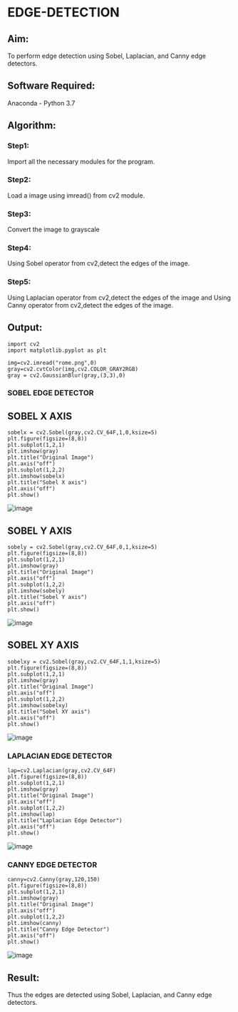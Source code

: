# EDGE-DETECTION
## Aim:
To perform edge detection using Sobel, Laplacian, and Canny edge detectors.

## Software Required:
Anaconda - Python 3.7

## Algorithm:
### Step1:
Import all the necessary modules for the program.

### Step2:
Load a image using imread() from cv2 module.

### Step3:
Convert the image to grayscale

### Step4:
Using Sobel operator from cv2,detect the edges of the image.

### Step5:

Using Laplacian operator from cv2,detect the edges of the image and Using Canny operator from cv2,detect the edges of the image.

## Output:
```
import cv2
import matplotlib.pyplot as plt

img=cv2.imread("rome.png",0)
gray=cv2.cvtColor(img,cv2.COLOR_GRAY2RGB)
gray = cv2.GaussianBlur(gray,(3,3),0)
```
### SOBEL EDGE DETECTOR
## SOBEL X AXIS
```
sobelx = cv2.Sobel(gray,cv2.CV_64F,1,0,ksize=5)
plt.figure(figsize=(8,8))
plt.subplot(1,2,1)
plt.imshow(gray)
plt.title("Original Image")
plt.axis("off")
plt.subplot(1,2,2)
plt.imshow(sobelx)
plt.title("Sobel X axis")
plt.axis("off")
plt.show()
```
![image](https://github.com/Augustine0306/EDGE-DETECTION/assets/119404460/d71caa4e-7186-4daf-86e1-d625bac041f4)
## SOBEL Y AXIS
```
sobely = cv2.Sobel(gray,cv2.CV_64F,0,1,ksize=5)
plt.figure(figsize=(8,8))
plt.subplot(1,2,1)
plt.imshow(gray)
plt.title("Original Image")
plt.axis("off")
plt.subplot(1,2,2)
plt.imshow(sobely)
plt.title("Sobel Y axis")
plt.axis("off")
plt.show()
```
![image](https://github.com/Augustine0306/EDGE-DETECTION/assets/119404460/c9c1dc89-1433-4cdc-80b0-2788166853c9)
## SOBEL XY AXIS
```
sobelxy = cv2.Sobel(gray,cv2.CV_64F,1,1,ksize=5)
plt.figure(figsize=(8,8))
plt.subplot(1,2,1)
plt.imshow(gray)
plt.title("Original Image")
plt.axis("off")
plt.subplot(1,2,2)
plt.imshow(sobelxy)
plt.title("Sobel XY axis")
plt.axis("off")
plt.show()
```
![image](https://github.com/Augustine0306/EDGE-DETECTION/assets/119404460/bc19a136-8cfe-468c-a135-1b01db6177c1)


### LAPLACIAN EDGE DETECTOR
```
lap=cv2.Laplacian(gray,cv2.CV_64F)
plt.figure(figsize=(8,8))
plt.subplot(1,2,1)
plt.imshow(gray)
plt.title("Original Image")
plt.axis("off")
plt.subplot(1,2,2)
plt.imshow(lap)
plt.title("Laplacian Edge Detector")
plt.axis("off")
plt.show()
```
![image](https://github.com/Augustine0306/EDGE-DETECTION/assets/119404460/6fa43c8d-074f-46b6-8222-8c533ea7f95e)



### CANNY EDGE DETECTOR
```
canny=cv2.Canny(gray,120,150)
plt.figure(figsize=(8,8))
plt.subplot(1,2,1)
plt.imshow(gray)
plt.title("Original Image")
plt.axis("off")
plt.subplot(1,2,2)
plt.imshow(canny)
plt.title("Canny Edge Detector")
plt.axis("off")
plt.show()
```
![image](https://github.com/Augustine0306/EDGE-DETECTION/assets/119404460/aa85bb65-5168-4bfc-81b9-db0e0406757a)

## Result:
Thus the edges are detected using Sobel, Laplacian, and Canny edge detectors.
